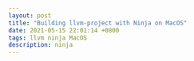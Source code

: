 ```yaml
---
layout: post
title: "Building llvm-project with Ninja on MacOS"
date: 2021-05-15 22:01:14 +0800
tags: llvm ninja MacOS
description: ninja
---
```

